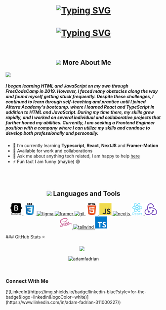 ### <h1 align="center"><a href="https://git.io/typing-svg"><img src="https://readme-typing-svg.demolab.com?font=Fira+Code&pause=1000&width=435&lines=Hellow+%F0%9F%91%8B%2C+I'm+Adam+Fadrain" alt="Typing SVG" /></a></h1>
### <h1 align="center"><a href="https://git.io/typing-svg"><img src="https://readme-typing-svg.demolab.com?font=Fira+Code&pause=1000&width=435&lines=I'm+a+Front-End+Developer" alt="Typing SVG" /></a></h1>

<br />

<h2 align="center" ><img src="https://media.giphy.com/media/4mdWQOVTp2LutMqJKV/giphy.gif" witdh="50" height="50"/> <b> More About Me </b></h2>
<img src="https://komarev.com/ghpvc/?username=adamfadrian&&style=flat-square" align="center" />
</br>
<h5 align="left">I began learning HTML and JavaScript on my own through FreeCodeCamp in 2019. However, I faced many obstacles along the way and found myself getting stuck frequently. Despite these challenges, I continued to learn through self-teaching and practice until I joined Alterra Academy's bootcamp. where I learned React and TypeScript in addition to HTML and JavaScript. During my time there, my skills grew rapidly, and I worked on several individual and collaborative projects that further honed my abilities. Currently, I am seeking a Frontend Engineer position with a company where I can utilize my skills and continue to develop both professionally and personally.</h5>

- 🌱 I’m currently learning <b>Typescript</b>, <b>React</b>, <b>NextJS</b> and <b>Framer-Motion</b> 
- 👯 Available for work and collaborations
- 💬 Ask me about anything tech related, I am happy to help [here](adamfadrian12@gmail.com)
- ⚡ Fun fact I am funny (maybe) 😅
</br>

</br>
<h2 align="center"><img src="https://media.giphy.com/media/Kfl09udXYhbjajJwEt/giphy.gif" witdh="50" height="50"/> <b>Languages and Tools</b></h2>
<p align="center"> <a href="https://getbootstrap.com" target="_blank" rel="noreferrer"> <img src="https://raw.githubusercontent.com/devicons/devicon/master/icons/bootstrap/bootstrap-plain-wordmark.svg" alt="bootstrap" width="40" height="40"/> </a> <a href="https://www.w3schools.com/css/" target="_blank" rel="noreferrer"> <img src="https://raw.githubusercontent.com/devicons/devicon/master/icons/css3/css3-original-wordmark.svg" alt="css3" width="40" height="40"/> </a> <a href="https://www.figma.com/" target="_blank" rel="noreferrer"> <img src="https://www.vectorlogo.zone/logos/figma/figma-icon.svg" alt="figma" width="40" height="40"/> </a> <a href="https://www.framer.com/" target="_blank" rel="noreferrer"> <img src="https://www.vectorlogo.zone/logos/framer/framer-icon.svg" alt="framer" width="40" height="40"/> </a> <a href="https://git-scm.com/" target="_blank" rel="noreferrer"> <img src="https://www.vectorlogo.zone/logos/git-scm/git-scm-icon.svg" alt="git" width="40" height="40"/> </a> <a href="https://www.w3.org/html/" target="_blank" rel="noreferrer"> <img src="https://raw.githubusercontent.com/devicons/devicon/master/icons/html5/html5-original-wordmark.svg" alt="html5" width="40" height="40"/> </a> <a href="https://developer.mozilla.org/en-US/docs/Web/JavaScript" target="_blank" rel="noreferrer"> <img src="https://raw.githubusercontent.com/devicons/devicon/master/icons/javascript/javascript-original.svg" alt="javascript" width="40" height="40"/> </a> <a href="https://nextjs.org/" target="_blank" rel="noreferrer"> <img src="https://cdn.worldvectorlogo.com/logos/nextjs-2.svg" alt="nextjs" width="40" height="40"/> </a> <a href="https://reactjs.org/" target="_blank" rel="noreferrer"> <img src="https://raw.githubusercontent.com/devicons/devicon/master/icons/react/react-original-wordmark.svg" alt="react" width="40" height="40"/> </a> <a href="https://redux.js.org" target="_blank" rel="noreferrer"> <img src="https://raw.githubusercontent.com/devicons/devicon/master/icons/redux/redux-original.svg" alt="redux" width="40" height="40"/> </a> <a href="https://sass-lang.com" target="_blank" rel="noreferrer"> <img src="https://raw.githubusercontent.com/devicons/devicon/master/icons/sass/sass-original.svg" alt="sass" width="40" height="40"/> </a> <a href="https://tailwindcss.com/" target="_blank" rel="noreferrer"> <img src="https://www.vectorlogo.zone/logos/tailwindcss/tailwindcss-icon.svg" alt="tailwind" width="40" height="40"/> </a> <a href="https://www.typescriptlang.org/" target="_blank" rel="noreferrer"> <img src="https://raw.githubusercontent.com/devicons/devicon/master/icons/typescript/typescript-original.svg" alt="typescript" width="40" height="40"/> </a> </p>
### GitHub Stats ⭐
<div align="center"><p><img src="https://github-stats-tkiw.vercel.app/api?username=adamfadrian&show_icons=true&count_private=true" align="center" style="margin-right: 10px;" /></p><p><img align="center" src="https://github-readme-stats.vercel.app/api/top-langs?username=adamfadrian&show_icons=true&locale=en&layout=compact" alt="adamfadrian" /></p></div>

</br>

<h3> Connect With Me </h3>
[![LinkedIn](https://img.shields.io/badge/linkedin-blue?style=for-the-badge&logo=linkedin&logoColor=white)](https://www.linkedin.com/in/adam-fadrian-311000227/)



